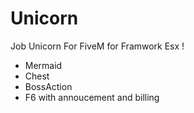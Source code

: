 # Unicorn

Job Unicorn For FiveM for Framwork Esx ! 

- Mermaid
- Chest
- BossAction
- F6 with annoucement and billing
